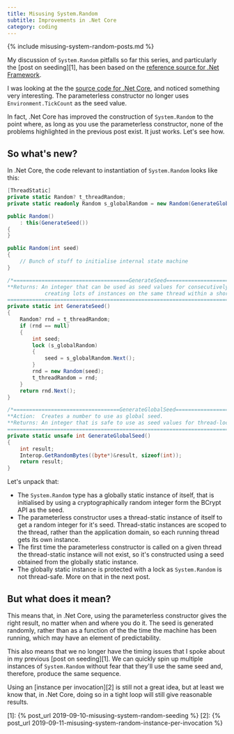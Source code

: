 ```yaml
---
title: Misusing System.Random
subtitle: Improvements in .Net Core
category: coding
---
```

{% include misusing-system-random-posts.md %}

My discussion of `System.Random` pitfalls so far this series, and particularly
the [post on seeding][1], has been based on the [reference source for .Net
Framework][.Net].

I was looking at the the [source code for .Net Core][core], and noticed
something very interesting. The parameterless constructor no longer uses
`Environment.TickCount` as the seed value.

In fact, .Net Core has improved the construction of `System.Random` to the point
where, as long as you use the parameterless constructor, none of the problems
highlighted in the previous post exist. It just works. Let's see how.

## So what's new?

In .Net Core, the code relevant to instantiation of `System.Random` looks like this:

```csharp
[ThreadStatic]
private static Random? t_threadRandom;
private static readonly Random s_globalRandom = new Random(GenerateGlobalSeed());

public Random()
    : this(GenerateSeed())
{
}

public Random(int seed)
{
    // Bunch of stuff to initialise internal state machine
}

/*=====================================GenerateSeed=====================================
**Returns: An integer that can be used as seed values for consecutively
            creating lots of instances on the same thread within a short period of time.
========================================================================================*/
private static int GenerateSeed()
{
    Random? rnd = t_threadRandom;
    if (rnd == null)
    {
        int seed;
        lock (s_globalRandom)
        {
            seed = s_globalRandom.Next();
        }
        rnd = new Random(seed);
        t_threadRandom = rnd;
    }
    return rnd.Next();
}

/*==================================GenerateGlobalSeed====================================
**Action:  Creates a number to use as global seed.
**Returns: An integer that is safe to use as seed values for thread-local seed generators.
==========================================================================================*/
private static unsafe int GenerateGlobalSeed()
{
    int result;
    Interop.GetRandomBytes((byte*)&result, sizeof(int));
    return result;
}
```

Let's unpack that:

* The `System.Random` type has a globally static instance of itself, that is
  initialised by using a cryptographically random integer form the BCrypt API as
  the seed.
* The parameterless constructor uses a thread-static instance of itself to get a
  random integer for it's seed. Thread-static instances are scoped to the
  thread, rather than the application domain, so each running thread gets its
  own instance.
* The first time the parameterless constructor is called on a given thread the
  thread-static instance will not exist, so it's constructed using a seed
  obtained from the globally static instance.
* The globally static instance is protected with a lock as `System.Random` is
  not thread-safe. More on that in the next post.

## But what does it mean?

This means that, in .Net Core, using the parameterless constructor gives the
right result, no matter when and where you do it. The seed is generated
randomly, rather than as a function of the the time the machine has been
running, which may have an element of predictability.

This also means that we no longer have the timing issues that I spoke about in
my previous [post on seeding][1]. We can quickly spin up multiple
instances of `System.Random` without fear that they'll use the same seed and,
therefore, produce the same sequence.

Using an [instance per invocation][2] is still not a great idea, but
at least we know that, in .Net Core, doing so in a tight loop will still give
reasonable results.

[core]: https://source.dot.net/#System.Private.CoreLib/shared/System/Random.cs
[.Net]: https://referencesource.microsoft.com/#mscorlib/system/random.cs
[1]: {% post_url 2019-09-10-misusing-system-random-seeding %} 
[2]: {% post_url 2019-09-11-misusing-system-random-instance-per-invocation %}
